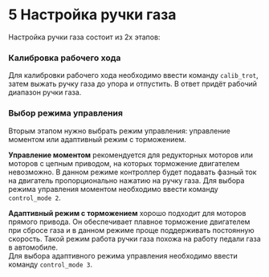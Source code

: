 # 5 Настройка ручки газа
Настройка ручки газа состоит из 2х этапов:

### Калибровка рабочего хода
Для калибровки рабочего хода необходимо ввести команду `calib_trot`, затем выжать ручку газа до упора и отпустить. В ответ придёт рабочий диапазон ручки газа.

### Выбор режима управления
Вторым этапом нужно выбрать режим управления: управление моментом или адаптивный режим с торможением.  


**Управление моментом** рекомендуется для редукторных моторов или моторов с цепным приводом, на которых торможение двигателем невозможно. В данном режиме контроллер будет подавать фазный ток на двигатель пропорционально нажатию на ручку газа.
Для выбора режима управления моментом необходимо ввести команду `control_mode 2`.  


**Адаптивный режим с торможением** хорошо подходит для моторов прямого привода. Он обеспечивает плавное торможение двигателем при сбросе газа и в данном режиме проще поддерживать постоянную скорость. Такой режим работа ручки газа похожа на работу педали газа в автомобиле.  
Для выбора адаптивного режима управления необходимо ввести команду `control_mode 3`.  
